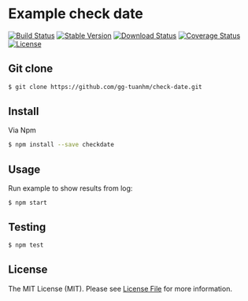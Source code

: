 # Example check date

[![Build Status](https://travis-ci.org/gg-tuanhm/check-date.svg?branch=master)](https://travis-ci.org/gg-tuanhm/check-date)
[![Stable Version](https://img.shields.io/npm/v/checkdate.svg)](https://www.npmjs.com/package/checkdate)
[![Download Status](https://img.shields.io/npm/dt/checkdate.svg)](https://www.npmjs.com/package/checkdate)
[![Coverage Status](https://coveralls.io/repos/github/gg-tuanhm/check-date/badge.svg)](https://coveralls.io/github/gg-tuanhm/check-date)
[![License](https://img.shields.io/github/license/gg-tuanhm/check-date.svg)](https://github.com/gg-tuanhm/check-date/blob/develop/LICENSE)

## Git clone
``` bash
$ git clone https://github.com/gg-tuanhm/check-date.git
```

## Install

Via Npm

``` bash
$ npm install --save checkdate
```

## Usage
Run example to show results from log:

```
$ npm start
```
## Testing

``` bash
$ npm test
```

## License

The MIT License (MIT). Please see [License File](LICENSE.md) for more information.
